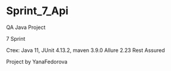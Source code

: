 # Sprint_7_Api
QA Java Project

7 Sprint

Стек:
Java 11,
JUnit 4.13.2,
maven 3.9.0
Allure 2.23
Rest Assured


Project by YanaFedorova
